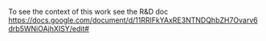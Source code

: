 To see the context of this work see the R&D doc
https://docs.google.com/document/d/11RRlFkYAxRE3NTNDQhbZH7Ovarv6drb5WNiOAjhXISY/edit# 
